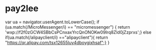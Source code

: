 # pay2lee
var ua = navigator.userAgent.toLowerCase();
	if (ua.match(/MicroMessenger/i) == "micromessenger") {
		return 'wxp://f2f0zGCW4SBbCsPCnxaxYrcQnONOKw09Irq8Zld0jZzprxs';} 
	else if(ua.match(/alipayclient/i) =="alipayclient"){
		return "https://qr.alipay.com/tsx12655luy4dboygixhsaf";} 
	}
